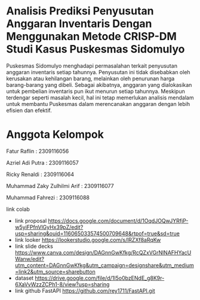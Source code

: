 # Analisis Prediksi Penyusutan Anggaran Inventaris Dengan Menggunakan Metode CRISP-DM Studi Kasus Puskesmas Sidomulyo
Puskesmas Sidomulyo menghadapi permasalahan terkait penyusutan anggaran inventaris setiap tahunnya. Penyusutan ini tidak disebabkan oleh kerusakan atau kehilangan barang, melainkan oleh penurunan harga barang-barang yang dibeli. Sebagai akibatnya, anggaran yang dialokasikan untuk pembelian inventaris pun ikut menurun setiap tahunnya. Meskipun terdengar seperti masalah kecil, hal ini tetap memerlukan analisis mendalam untuk membantu Puskesmas dalam merencanakan anggaran dengan lebih efisien dan efektif.

# Anggota Kelompok
  Fatur Raflin                              : 2309116056
  
  Azriel Adi Putra                          : 2309116057
  
  Ricky Renaldi                             : 2309116064
  
  Muhammad Zaky Zulhilmi Arif               : 2309116077
  
  Muhammad Fahrezi                          : 2309116088


link colab

- link proposal
https://docs.google.com/document/d/1OqdJOQwJYRfjP-w5yiFPfnVlGyHx39pZ/edit?usp=sharing&ouid=116065033574500709648&rtpof=true&sd=true
- link looker
https://lookerstudio.google.com/s/lRZXf8aRqKw
- link slide decks
https://www.canva.com/design/DAGnnGwKfkg/RcQZxVGrNlNAFHYacUWanw/edit?utm_content=DAGnnGwKfkg&utm_campaign=designshare&utm_medium=link2&utm_source=sharebutton
- dataset
  https://drive.google.com/file/d/1I5o0bzENdE_g8K9r-6XaVvWzzZCPh1-8/view?usp=sharing
- link github FastAPI
  https://github.com/rey1711/FastAPI.git
